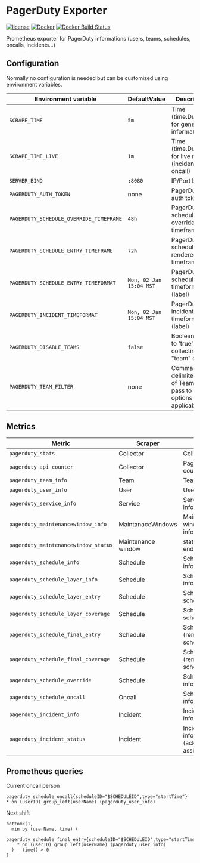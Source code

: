 PagerDuty Exporter
==================

[![license](https://img.shields.io/github/license/webdevops/pagerduty-exporter.svg)](https://github.com/webdevops/pagerduty-exporter/blob/master/LICENSE)
[![Docker](https://img.shields.io/badge/docker-webdevops%2Fpagerduty--exporter-blue.svg?longCache=true&style=flat&logo=docker)](https://hub.docker.com/r/webdevops/pagerduty-exporter/)
[![Docker Build Status](https://img.shields.io/docker/build/webdevops/pagerduty-exporter.svg)](https://hub.docker.com/r/webdevops/pagerduty-exporter/)

Prometheus exporter for PagerDuty informations (users, teams, schedules, oncalls, incidents...)

Configuration
-------------

Normally no configuration is needed but can be customized using environment variables.

| Environment variable                   | DefaultValue                | Description                                                               |
|-----------------------------------------|-----------------------------|--------------------------------------------------------------------------|
| `SCRAPE_TIME`                           | `5m`                        | Time (time.Duration) for general informations                            |
| `SCRAPE_TIME_LIVE`                      | `1m`                        | Time (time.Duration) for live metrics (incidents, oncall)                |
| `SERVER_BIND`                           | `:8080`                     | IP/Port binding                                                          |
| `PAGERDUTY_AUTH_TOKEN`                  | none                        | PagerDuty auth token                                                     |
| `PAGERDUTY_SCHEDULE_OVERRIDE_TIMEFRAME` | `48h`                       | PagerDuty schedule override list timeframe                               |
| `PAGERDUTY_SCHEDULE_ENTRY_TIMEFRAME`    | `72h`                       | PagerDuty schedule rendered list timeframe                               |
| `PAGERDUTY_SCHEDULE_ENTRY_TIMEFORMAT`   | `Mon, 02 Jan 15:04 MST`     | PagerDuty schedule entry timeformat (label)                              |
| `PAGERDUTY_INCIDENT_TIMEFORMAT`         | `Mon, 02 Jan 15:04 MST`     | PagerDuty incident entry timeformat (label)                              |
| `PAGERDUTY_DISABLE_TEAMS`               | `false`                     | Boolean (set to 'true' to skip collecting "team" data)                   |
| `PAGERDUTY_TEAM_FILTER`                 | none                        | Comma delimited list of Team IDs to pass to list options when applicable |

Metrics
-------

| Metric                                | Scraper            | Description                                                                           |
|---------------------------------------|--------------------|---------------------------------------------------------------------------------------|
| `pagerduty_stats`                     | Collector          | Collector stats                                                                       |
| `pagerduty_api_counter`               | Collector          | PagerDuty api call counter                                                            |
| `pagerduty_team_info`                 | Team               | Team informations                                                                     |
| `pagerduty_user_info`                 | User               | User informations                                                                     |
| `pagerduty_service_info`              | Service            | Service (per team) informations                                                       |
| `pagerduty_maintenancewindow_info`    | MaintanaceWindows  | Maintenance window informations                                                       |
| `pagerduty_maintenancewindow_status`  | Maintenance window | status (start and endtime)                                         |
| `pagerduty_schedule_info`             | Schedule           | Schedule informations                                                                 |
| `pagerduty_schedule_layer_info`       | Schedule           | Schedule layer informations                                                           |
| `pagerduty_schedule_layer_entry`      | Schedule           | Schedule layer schedule entries                                                       |
| `pagerduty_schedule_layer_coverage`   | Schedule           | Schedule layer schedule coverage                                                      |
| `pagerduty_schedule_final_entry`      | Schedule           | Schedule final (rendered) schedule entries                                            |
| `pagerduty_schedule_final_coverage`   | Schedule           | Schedule final (rendered) schedule coverage                                           |
| `pagerduty_schedule_override`         | Schedule           | Schedule override informations                                                        |
| `pagerduty_schedule_oncall`           | Oncall             | Schedule oncall informations                                                          |
| `pagerduty_incident_info`             | Incident           | Incident informations                                                                 |
| `pagerduty_incident_status`           | Incident           | Incident status informations (acknowledgement, assignment)                            |

Prometheus queries
------------------

Current oncall person
```
pagerduty_schedule_oncall{scheduleID="$SCHEDULEID",type="startTime"}
* on (userID) group_left(userName) (pagerduty_user_info)
```

Next shift
```
bottomk(1,
  min by (userName, time) (
    pagerduty_schedule_final_entry{scheduleID="$SCHEDULEID",type="startTime"}
    * on (userID) group_left(userName) (pagerduty_user_info) 
  ) - time() > 0
)
```

